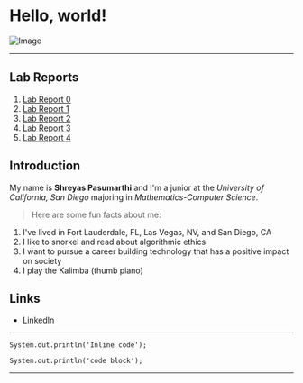 # Hello, world!
![Image](https://media-exp1.licdn.com/dms/image/C5616AQE0Um6qdrp35A/profile-displaybackgroundimage-shrink_350_1400/0/1661916433626?e=1669852800&v=beta&t=BDGCfl1Dy7-UPU9LQF--_H8F1io3lQIJCG4kXCt1Btg)

---
## Lab Reports
1. [Lab Report 0](https://shreyaspasumarthi.github.io/cse15l-lab-reports/lab-report-1-week-0.html)
2. [Lab Report 1](https://shreyaspasumarthi.github.io/cse15l-lab-reports/lab-report-1-week1.html)
3. [Lab Report 2](https://shreyaspasumarthi.github.io/cse15l-lab-reports/lab-report-2-week3.html)
4. [Lab Report 3](https://shreyaspasumarthi.github.io/cse15l-lab-reports/lab-report-1-week5.html)
5. [Lab Report 4](https://shreyaspasumarthi.github.io/cse15l-lab-reports/lab-report-1-week7.html)

## Introduction
My name is **Shreyas Pasumarthi** and I'm a junior at the *University of California, San Diego* majoring in *Mathematics-Computer Science*.

> Here are some fun facts about me:
1. I've lived in Fort Lauderdale, FL, Las Vegas, NV, and San Diego, CA
2. I like to snorkel and read about algorithmic ethics
3. I want to pursue a career building technology that has a positive impact on society
4. I play the Kalimba (thumb piano)

## Links
* [LinkedIn](https://www.linkedin.com/in/shreyaspasumarthi/)

---
`System.out.println('Inline code');`
```
System.out.println('code block');
```
---
